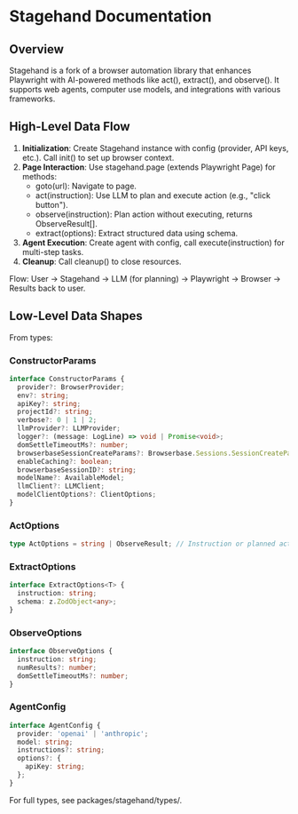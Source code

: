 # Stagehand Documentation

## Overview

Stagehand is a fork of a browser automation library that enhances Playwright with AI-powered methods like act(), extract(), and observe(). It supports web agents, computer use models, and integrations with various frameworks.

## High-Level Data Flow

1. **Initialization**: Create Stagehand instance with config (provider, API keys, etc.). Call init() to set up browser context.
2. **Page Interaction**: Use stagehand.page (extends Playwright Page) for methods:
   - goto(url): Navigate to page.
   - act(instruction): Use LLM to plan and execute action (e.g., "click button").
   - observe(instruction): Plan action without executing, returns ObserveResult[].
   - extract(options): Extract structured data using schema.
3. **Agent Execution**: Create agent with config, call execute(instruction) for multi-step tasks.
4. **Cleanup**: Call cleanup() to close resources.

Flow: User → Stagehand → LLM (for planning) → Playwright → Browser → Results back to user.

## Low-Level Data Shapes

From types:

### ConstructorParams

```ts
interface ConstructorParams {
  provider?: BrowserProvider;
  env?: string;
  apiKey?: string;
  projectId?: string;
  verbose?: 0 | 1 | 2;
  llmProvider?: LLMProvider;
  logger?: (message: LogLine) => void | Promise<void>;
  domSettleTimeoutMs?: number;
  browserbaseSessionCreateParams?: Browserbase.Sessions.SessionCreateParams;
  enableCaching?: boolean;
  browserbaseSessionID?: string;
  modelName?: AvailableModel;
  llmClient?: LLMClient;
  modelClientOptions?: ClientOptions;
}
```

### ActOptions

```ts
type ActOptions = string | ObserveResult; // Instruction or planned action
```

### ExtractOptions<T>

```ts
interface ExtractOptions<T> {
  instruction: string;
  schema: z.ZodObject<any>;
}
```

### ObserveOptions

```ts
interface ObserveOptions {
  instruction: string;
  numResults?: number;
  domSettleTimeoutMs?: number;
}
```

### AgentConfig

```ts
interface AgentConfig {
  provider: 'openai' | 'anthropic';
  model: string;
  instructions?: string;
  options?: {
    apiKey: string;
  };
}
```

For full types, see packages/stagehand/types/.
